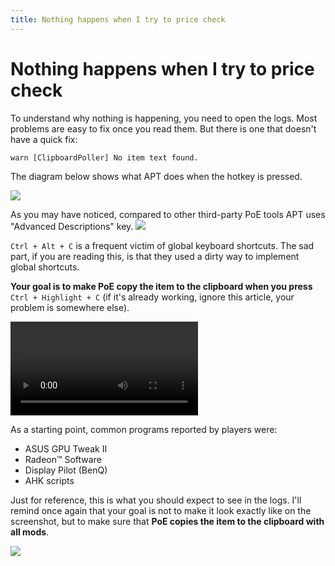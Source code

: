 ```yaml
---
title: Nothing happens when I try to price check
---
```


# Nothing happens when I try to price check

To understand why nothing is happening, you need to open the logs.
Most problems are easy to fix once you read them. But there is one that doesn't have a quick fix:
```
warn [ClipboardPoller] No item text found.
```

The diagram below shows what APT does when the hotkey is pressed.

![](https://i.imgur.com/gujMSBG.png)

As you may have noticed, compared to other third-party PoE tools APT uses "Advanced Descriptions" key.
![](https://i.imgur.com/fjLSIz9.png)

`Ctrl + Alt + C` is a frequent victim of global keyboard shortcuts. The sad part, if you are reading this, is that they used a dirty way to implement global shortcuts.

**Your goal is to make PoE copy the item to the clipboard when you press** `Ctrl + Highlight + C` (if it's already working, ignore this article, your problem is somewhere else).

<video controls loop>
  <source src="https://i.imgur.com/3qXPd6G.mp4" type="video/mp4">
</video>

As a starting point, common programs reported by players were:
- ASUS GPU Tweak II
- Radeon™ Software
- Display Pilot (BenQ)
- AHK scripts

Just for reference, this is what you should expect to see in the logs.
I'll remind once again that your goal is not to make it look exactly like on the screenshot,
but to make sure that **PoE copies the item to the clipboard with all mods**.

![](https://i.imgur.com/LmDhl1O.png)
